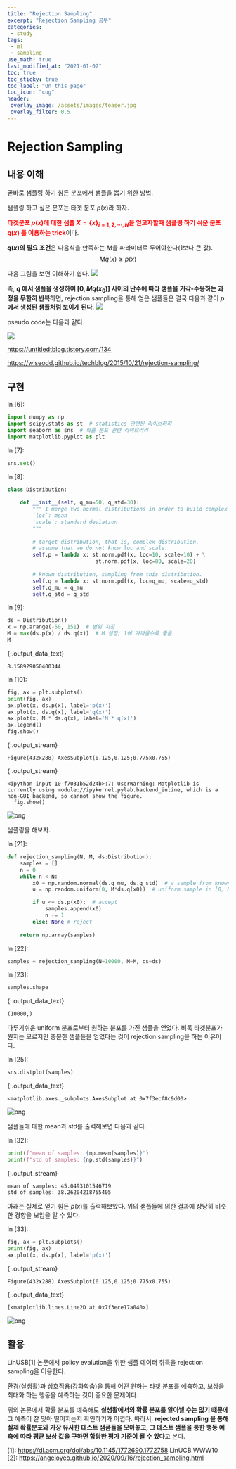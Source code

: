 ```yaml
---
title: "Rejection Sampling"
excerpt: "Rejection Sampling 공부"
categories:
 - study
tags:
 - ml
 - sampling
use_math: true
last_modified_at: "2021-01-02"
toc: true
toc_sticky: true
toc_label: "On this page"
toc_icon: "cog"
header:
 overlay_image: /assets/images/teaser.jpg
 overlay_filter: 0.5
---
```


# Rejection Sampling

## 내용 이해 
곧바로 샘플링 하기 힘든 분포에서 샘플을 뽑기 위한 방법. 

샘플링 하고 싶은 분포는 타겟 분포 $p(x)$라 하자. 

**<span style="color:red">타겟분포 $p(x)$에 대한 샘플 $X = \{x\}_{i=1, 2, \cdots, N}$을 얻고자할때 샘플링 하기 쉬운 분포 $q(x)$ 를 이용하는 trick**이다. </span>

**$q(x)$의 필요 조건**은 다음식을 만족하는 $M$을 파라미터로 두어야한다(1보다 큰 값). 
$$
Mq(x) \ge p(x)
$$

다음 그림을 보면 이해하기 쉽다.
![](https://img1.daumcdn.net/thumb/R1280x0/?scode=mtistory2&fname=http%3A%2F%2Fcfile10.uf.tistory.com%2Fimage%2F99C832365AC9995C0B27FF)

즉, **$q$ 에서 샘플을 생성하여 $[0, Mq(x_0)]$ 사이의 난수에 따라 샘플을 기각-수용하는 과정을 무한히 반복**하면, rejection sampling을 통해 얻은 샘플들은 결국 다음과 같이 **$p$에서 생성된 샘플처럼 보이게 된다**.
![](https://img1.daumcdn.net/thumb/R1280x0/?scode=mtistory2&fname=http%3A%2F%2Fcfile1.uf.tistory.com%2Fimage%2F996CC2485AC99CF30E906B)


pseudo code는 다음과 같다. 

![](https://img1.daumcdn.net/thumb/R1280x0/?scode=mtistory2&fname=http%3A%2F%2Fcfile10.uf.tistory.com%2Fimage%2F99B62F455AC9A0E4191ABF)

https://untitledtblog.tistory.com/134

https://wiseodd.github.io/techblog/2015/10/21/rejection-sampling/

## 구현



<div class="prompt input_prompt">
In&nbsp;[6]:
</div>

<div class="input_area" markdown="1">

```python
import numpy as np
import scipy.stats as st  # statistics 관련된 라이브러리
import seaborn as sns  # 확률 분포 관련 라이브러리
import matplotlib.pyplot as plt
```

</div>

<div class="prompt input_prompt">
In&nbsp;[7]:
</div>

<div class="input_area" markdown="1">

```python
sns.set()
```

</div>

<div class="prompt input_prompt">
In&nbsp;[8]:
</div>

<div class="input_area" markdown="1">

```python
class Distribution:
    
    def __init__(self, q_mu=50, q_std=30):
        """ I merge two normal distributions in order to build complex distribution. 
        `loc`: mean
        `scale`: standard deviation
        """
        
        # target distribution, that is, complex distribution. 
        # assume that we do not know loc and scale.
        self.p = lambda x: st.norm.pdf(x, loc=10, scale=10) + \
                            st.norm.pdf(x, loc=80, scale=20)  
        
        # known distribution, sampling from this distribution.
        self.q = lambda x: st.norm.pdf(x, loc=q_mu, scale=q_std)        
        self.q_mu = q_mu
        self.q_std = q_std
```

</div>

<div class="prompt input_prompt">
In&nbsp;[9]:
</div>

<div class="input_area" markdown="1">

```python
ds = Distribution()
x = np.arange(-50, 151)  # 범위 지정
M = max(ds.p(x) / ds.q(x))  # M 설정; 1에 가까울수록 좋음. 
M
```

</div>




{:.output_data_text}

```
8.158929050400344
```



<div class="prompt input_prompt">
In&nbsp;[10]:
</div>

<div class="input_area" markdown="1">

```python
fig, ax = plt.subplots()
print(fig, ax)
ax.plot(x, ds.p(x), label='p(x)')
ax.plot(x, ds.q(x), label='q(x)')
ax.plot(x, M * ds.q(x), label='M * q(x)')
ax.legend()
fig.show()
```

</div>

{:.output_stream}

```
Figure(432x288) AxesSubplot(0.125,0.125;0.775x0.755)

```

{:.output_stream}

```
<ipython-input-10-f7031b52d24b>:7: UserWarning: Matplotlib is currently using module://ipykernel.pylab.backend_inline, which is a non-GUI backend, so cannot show the figure.
  fig.show()

```


![png](/assets/images/rejection_sampling_basic_files/rejection_sampling_basic_5_2.png)


샘플링을 해보자. 

<div class="prompt input_prompt">
In&nbsp;[21]:
</div>

<div class="input_area" markdown="1">

```python
def rejection_sampling(N, M, ds:Distribution):
    samples = []  
    n = 0
    while n < N:
        x0 = np.random.normal(ds.q_mu, ds.q_std)  # a sample from known(easy) distribution.
        u = np.random.uniform(0, M*ds.q(x0))  # uniform sample in [0, M*q(x0)]

        if u <= ds.p(x0):  # accept
            samples.append(x0) 
            n += 1
        else: None # reject 
            
    return np.array(samples)
```

</div>

<div class="prompt input_prompt">
In&nbsp;[22]:
</div>

<div class="input_area" markdown="1">

```python
samples = rejection_sampling(N=10000, M=M, ds=ds)
```

</div>

<div class="prompt input_prompt">
In&nbsp;[23]:
</div>

<div class="input_area" markdown="1">

```python
samples.shape
```

</div>




{:.output_data_text}

```
(10000,)
```



다루기쉬운 uniform 분포로부터 원하는 분포를 가진 샘플을 얻었다. 
비록 타겟분포가 뭔지는 모르지만 충분한 샘플들을 얻었다는 것이 rejection sampling을 하는 이유이다. 

<div class="prompt input_prompt">
In&nbsp;[25]:
</div>

<div class="input_area" markdown="1">

```python
sns.distplot(samples)
```

</div>




{:.output_data_text}

```
<matplotlib.axes._subplots.AxesSubplot at 0x7f3ecf8c9d00>
```




![png](/assets/images/rejection_sampling_basic_files/rejection_sampling_basic_11_1.png)


샘플들에 대한 mean과 std를 출력해보면 다음과 같다. 

<div class="prompt input_prompt">
In&nbsp;[32]:
</div>

<div class="input_area" markdown="1">

```python
print(f"mean of samples: {np.mean(samples)}")
print(f"std of samples: {np.std(samples)}")
```

</div>

{:.output_stream}

```
mean of samples: 45.0493101546719
std of samples: 38.26204218755405

```

아래는 실제로 얻기 힘든 $p(x)$를 출력해보았다. 위의 샘플들에 의한 결과에 상당히 비슷한 경향을 보임을 알 수 있다.

<div class="prompt input_prompt">
In&nbsp;[33]:
</div>

<div class="input_area" markdown="1">

```python
fig, ax = plt.subplots()
print(fig, ax)
ax.plot(x, ds.p(x), label='p(x)')
```

</div>

{:.output_stream}

```
Figure(432x288) AxesSubplot(0.125,0.125;0.775x0.755)

```




{:.output_data_text}

```
[<matplotlib.lines.Line2D at 0x7f3ece17a040>]
```




![png](/assets/images/rejection_sampling_basic_files/rejection_sampling_basic_15_2.png)


## 활용

LinUSB[1] 논문에서 policy evalution을 위한 샘플 데이터 취득을 rejection sampling을 이용한다. 

환경(실생활)과 상호작용(강화학습)을 통해 어떤 원하는 타겟 분포를 예측하고, 보상을 최대화 하는 행동을 예측하는 것이 중요한 문제이다. 

위의 논문에서 확률 분포를 예측해도 **실생활에서의 확률 분포를 알아낼 수는 없기 떄문에** 그 예측이 잘 맞아 떨어지는지 확인하기가 어렵다. 따라서, **rejected sampling 을 통해 실제 확률분포와 가장 유사한 테스트 샘픔들을 모아놓고, 그 테스트 샘플을 통한 행동 예측에 따라 평균 보상 값을 구하면 합당한 평가 기준이 될 수 있다**고 본다.

[1]: https://dl.acm.org/doi/abs/10.1145/1772690.1772758 LinUCB WWW10  
[2]: https://angeloyeo.github.io/2020/09/16/rejection_sampling.html
